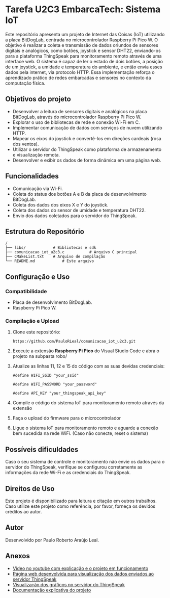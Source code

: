 # Tarefa U2C3 EmbarcaTech: Sistema IoT

Este repositório apresenta um projeto de Internet das Coisas (IoT) utilizando a placa BitDogLab, centrada no microcontrolador Raspberry Pi Pico W. O objetivo é realizar a coleta e transmissão de dados oriundos de sensores digitais e analógicos, como botões, joystick e sensor DHT22, enviando-os para a plataforma ThingSpeak para monitoramento remoto através de uma interface web. O sistema é capaz de ler o estado de dois botões, a posição de um joystick, a umidade e temperatura do ambiente, e então envia esses dados pela internet, via protocolo HTTP. Essa implementação reforça o aprendizado prático de redes embarcadas e sensores no contexto da computação física.

## Objetivos do projeto

- Desenvolver a leitura de sensores digitais e analógicos na placa BitDogLab, através do microcontrolador Raspberry Pi Pico W.
- Explorar o uso de bibliotecas de rede e conexão Wi-Fi em C.
- Implementar comunicação de dados com serviços de nuvem utilizando HTTP.
- Mapear os eixos do joystick e convertê-los em direções cardeais (rosa dos ventos).
- Utilizar o servidor do ThingSpeak como plataforma de armazenamento e visualização remota.
- Desenvolver e exibir os dados de forma dinâmica em uma página web.


## Funcionalidades

- Comunicação via Wi-Fi.
- Coleta do status dos botões A e B da placa de desenvolvimento BitDogLab.
- Coleta dos dados dos eixos X e Y do joystick.
- Coleta dos dados do sensor de umidade e temperatura DHT22.
- Envio dos dados coletados para o servidor do ThingSpeak.


## Estrutura do Repositório
```
/
├── libs/            # Bibliotecas e sdk
├── comunicacao_iot_u2c3.c           # Arquivo C principal
├── CMakeList.txt    # Arquivo de compilação
└── README.md            # Este arquivo
```

## Configuração e Uso

### Compatibilidade
- Placa de desenvolvimento BitDogLab.
- Raspberry Pi Pico W.

### Compilação e Upload
1. Clone este repositório:
   ```
   https://github.com/PauloRLeal/comunicacao_iot_u2c3.git
   ```
2. Execute a extensão **Raspberry Pi Pico** do Visual Studio Code e abra o projeto na subpasta robo/
3. Atualize as linhas 11, 12 e 15 do código com as suas devidas credenciais:
   ```
   #define WIFI_SSID "your_ssid" 
   ```

   ```
   #define WIFI_PASSWORD "your_password" 
   ```

   ```
   #define API_KEY "your_thingspeak_api_key" 
   ```

4. Compile o código do sistema IoT para monitoramento remoto através da extensão
5. Faça o upload do firmware para o microcontrolador
6. Ligue o sistema IoT para monitoramento remoto e aguarde a conexão bem sucedida na rede WiFi. (Caso não conecte, reset o sistema)


## Possíveis dificuldades
Caso o seu sistema de controle e monitoramento não envie os dados para o servidor do ThingSpeak, verifique se configurou corretamente as informações da rede Wi-Fi e as credenciais do ThingSpeak.


## Direitos de Uso
Este projeto é disponibilizado para leitura e citação em outros trabalhos. Caso utilize este projeto como referência, por favor, forneça os devidos créditos ao autor.

## Autor
Desenvolvido por Paulo Roberto Araújo Leal.

## Anexos
- [Vídeo no youtube com explicação e o projeto em funcionamento](https://youtu.be/eVDgW0HW090?si=Aiii0x1b1JSktnU9)
- [Página web desenvolvida para visualização dos dados enviados ao servidor ThingSpeak](https://v0-real-time-web-app-nu.vercel.app/)
- [Visualização dos gráficos no servidor do ThingSpeak](https://thingspeak.mathworks.com/channels/2952597)
- [Documentação explicativa do projeto](https://docs.google.com/document/d/1QmjtPQbKv75fYgCW9ZC__xgsdDB3R5dtR7qd71a4LPk/edit?usp=sharing)
